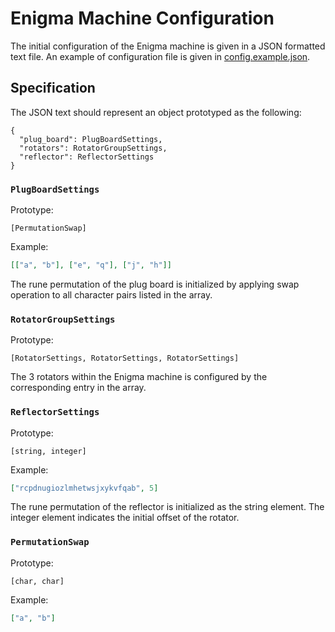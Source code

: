 # Enigma Machine Configuration

The initial configuration of the Enigma machine is given in a JSON formatted
text file. An example of configuration file is given in
[config.example.json](../config.example.json).

## Specification

The JSON text should represent an object prototyped as the following:

```text
{
  "plug_board": PlugBoardSettings,
  "rotators": RotatorGroupSettings,
  "reflector": ReflectorSettings
}
```

### `PlugBoardSettings`

Prototype:

```text
[PermutationSwap]
```

Example:

```JSON
[["a", "b"], ["e", "q"], ["j", "h"]]
```

The rune permutation of the plug board is initialized by applying swap operation
to all character pairs listed in the array.

### `RotatorGroupSettings`

Prototype:

```text
[RotatorSettings, RotatorSettings, RotatorSettings]
```

The 3 rotators within the Enigma machine is configured by the corresponding
entry in the array.

### `ReflectorSettings`

Prototype:

```text
[string, integer]
```

Example:

```JSON
["rcpdnugiozlmhetwsjxykvfqab", 5]
```

The rune permutation of the reflector is initialized as the string element. The
integer element indicates the initial offset of the rotator.

### `PermutationSwap`

Prototype:

```text
[char, char]
```

Example:

```JSON
["a", "b"]
```
